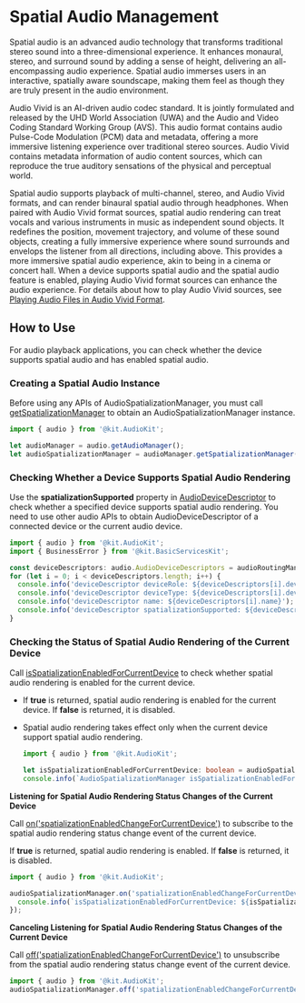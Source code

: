 # Spatial Audio Management

Spatial audio is an advanced audio technology that transforms traditional stereo sound into a three-dimensional experience. It enhances monaural, stereo, and surround sound by adding a sense of height, delivering an all-encompassing audio experience. Spatial audio immerses users in an interactive, spatially aware soundscape, making them feel as though they are truly present in the audio environment.

Audio Vivid is an AI-driven audio codec standard. It is jointly formulated and released by the UHD World Association (UWA) and the Audio and Video Coding Standard Working Group (AVS). This audio format contains audio Pulse-Code Modulation (PCM) data and metadata, offering a more immersive listening experience over traditional stereo sources. Audio Vivid contains metadata information of audio content sources, which can reproduce the true auditory sensations of the physical and perceptual world.

Spatial audio supports playback of multi-channel, stereo, and Audio Vivid formats, and can render binaural spatial audio through headphones. When paired with Audio Vivid format sources, spatial audio rendering can treat vocals and various instruments in music as independent sound objects. It redefines the position, movement trajectory, and volume of these sound objects, creating a fully immersive experience where sound surrounds and envelops the listener from all directions, including above. This provides a more immersive spatial audio experience, akin to being in a cinema or concert hall. When a device supports spatial audio and the spatial audio feature is enabled, playing Audio Vivid format sources can enhance the audio experience. For details about how to play Audio Vivid sources, see [Playing Audio Files in Audio Vivid Format](using-ohaudio-for-playback.md#playing-audio-files-in-audio-vivid-format).

## How to Use

For audio playback applications, you can check whether the device supports spatial audio and has enabled spatial audio.

### Creating a Spatial Audio Instance

Before using any APIs of AudioSpatializationManager, you must call [getSpatializationManager](../../reference/apis-audio-kit/arkts-apis-audio-AudioManager.md#getspatializationmanager18) to obtain an AudioSpatializationManager instance.

  ```ts
  import { audio } from '@kit.AudioKit';

  let audioManager = audio.getAudioManager();
  let audioSpatializationManager = audioManager.getSpatializationManager();
  ```

### Checking Whether a Device Supports Spatial Audio Rendering

Use the **spatializationSupported** property in [AudioDeviceDescriptor](../../reference/apis-audio-kit/arkts-apis-audio-i.md#audiodevicedescriptor) to check whether a specified device supports spatial audio rendering. You need to use other audio APIs to obtain AudioDeviceDescriptor of a connected device or the current audio device.

  ```ts
  import { audio } from '@kit.AudioKit';
  import { BusinessError } from '@kit.BasicServicesKit';

  const deviceDescriptors: audio.AudioDeviceDescriptors = audioRoutingManager.getDevicesSync(audio.DeviceFlag.OUTPUT_DEVICES_FLAG);
  for (let i = 0; i < deviceDescriptors.length; i++) {
    console.info('deviceDescriptor deviceRole: ${deviceDescriptors[i].deviceRole}');
    console.info('deviceDescriptor deviceType: ${deviceDescriptors[i].deviceType}');
    console.info('deviceDescriptor name: ${deviceDescriptors[i].name}');
    console.info('deviceDescriptor spatializationSupported: ${deviceDescriptors[i].spatializationSupported}');
  }
  ```

### Checking the Status of Spatial Audio Rendering of the Current Device

Call [isSpatializationEnabledForCurrentDevice](../../reference/apis-audio-kit/arkts-apis-audio-AudioSpatializationManager.md#isspatializationenabledforcurrentdevice18) to check whether spatial audio rendering is enabled for the current device.

- If **true** is returned, spatial audio rendering is enabled for the current device. If **false** is returned, it is disabled.
- Spatial audio rendering takes effect only when the current device support spatial audio rendering.

  ```ts
  import { audio } from '@kit.AudioKit';

  let isSpatializationEnabledForCurrentDevice: boolean = audioSpatializationManager.isSpatializationEnabledForCurrentDevice();
  console.info(`AudioSpatializationManager isSpatializationEnabledForCurrentDevice: ${isSpatializationEnabledForCurrentDevice}`);
  ```

**Listening for Spatial Audio Rendering Status Changes of the Current Device**

Call [on('spatializationEnabledChangeForCurrentDevice')](../../reference/apis-audio-kit/arkts-apis-audio-AudioSpatializationManager.md#onspatializationenabledchangeforcurrentdevice18) to subscribe to the spatial audio rendering status change event of the current device.

If **true** is returned, spatial audio rendering is enabled. If **false** is returned, it is disabled.

```ts
import { audio } from '@kit.AudioKit';

audioSpatializationManager.on('spatializationEnabledChangeForCurrentDevice', (isSpatializationEnabledForCurrentDevice: boolean) => {
  console.info(`isSpatializationEnabledForCurrentDevice: ${isSpatializationEnabledForCurrentDevice}`);
});
```

**Canceling Listening for Spatial Audio Rendering Status Changes of the Current Device**

Call [off('spatializationEnabledChangeForCurrentDevice')](../../reference/apis-audio-kit/arkts-apis-audio-AudioSpatializationManager.md#offspatializationenabledchangeforcurrentdevice18) to unsubscribe from the spatial audio rendering status change event of the current device.

```ts
import { audio } from '@kit.AudioKit';
audioSpatializationManager.off('spatializationEnabledChangeForCurrentDevice');
```
